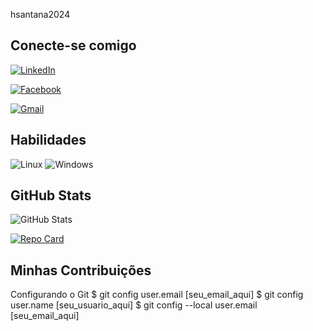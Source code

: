hsantana2024

## Conecte-se comigo
[![LinkedIn](https://img.shields.io/badge/LinkedIn-0077B5?style=for-the-badge&logo=linkedin&logoColor=white)](https://www.linkedin.com/in/humberto-santana-525862215/)

[![Facebook](https://img.shields.io/badge/Facebook-1877F2?style=for-the-badge&logo=facebook&logoColor=white)](https://www.facebook.com/hsantana2004/)

[![Gmail](https://img.shields.io/badge/Gmail-333333?style=for-the-badge&logo=gmail&logoColor=red)](mailto:hsantana695@gmail.com)

## Habilidades
![Linux](https://img.shields.io/badge/Linux-000?style=for-the-badge&logo=linux&logoColor=FCC624)
![Windows](https://img.shields.io/badge/Windows-000?style=for-the-badge&logo=windows&logoColor=2CA5E0)

## GitHub Stats
![GitHub Stats](https://github-readme-stats.vercel.app/api?username=hsantana2024&theme=transparent&bg_color=000&border_color=30A3DC&show_icons=true&icon_color=30A3DC&title_color=E94D5F&text_color=FFF)

[![Repo Card](https://github-readme-stats.vercel.app/api/pin/?username=SEUUSERNAME&repo=SEUREPOSITORIO&bg_color=000&border_color=30A3DC&show_icons=true&icon_color=30A3DC&title_color=E94D5F&text_color=FFF)](https://github.com/hsantana2024/SEUREPOSITORIO)

## Minhas Contribuições
Configurando o Git
$ git config user.email [seu_email_aqui]
$ git config user.name [seu_usuario_aqui]
$ git config --local user.email [seu_email_aqui]

